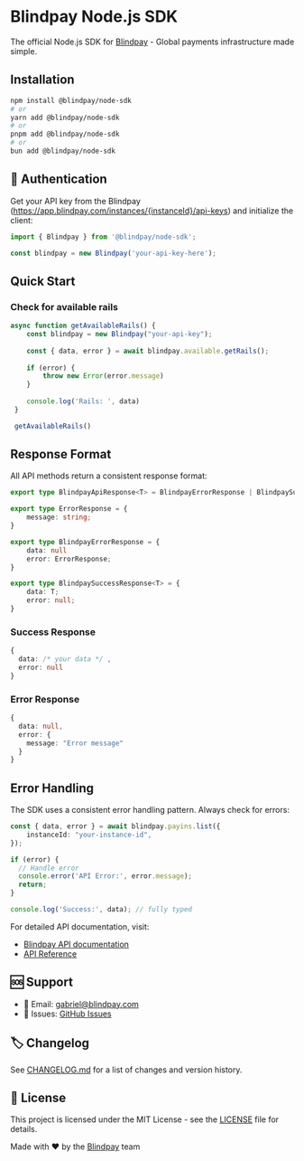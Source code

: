 # Blindpay Node.js SDK

The official Node.js SDK for [Blindpay](https://blindpay.com) - Global payments infrastructure made simple.

## Installation

```bash
npm install @blindpay/node-sdk
# or
yarn add @blindpay/node-sdk
# or
pnpm add @blindpay/node-sdk
# or
bun add @blindpay/node-sdk
```

## 🔑 Authentication

Get your API key from the Blindpay (https://app.blindpay.com/instances/{instanceId}/api-keys) and initialize the client:

```typescript
import { Blindpay } from '@blindpay/node-sdk';

const blindpay = new Blindpay('your-api-key-here');
```

## Quick Start

### Check for available rails

```typescript
async function getAvailableRails() {
    const blindpay = new Blindpay("your-api-key");
    
    const { data, error } = await blindpay.available.getRails();
    
    if (error) {
        throw new Error(error.message)
    }
    
    console.log('Rails: ', data)
 }

 getAvailableRails()
```

## Response Format

All API methods return a consistent response format:

```typescript
export type BlindpayApiResponse<T> = BlindpayErrorResponse | BlindpaySuccessResponse<T>

export type ErrorResponse = {
    message: string;
}

export type BlindpayErrorResponse = {
    data: null
    error: ErrorResponse;
}

export type BlindpaySuccessResponse<T> = {
    data: T;
    error: null;
}
```

### Success Response

```typescript
{
  data: /* your data */ ,
  error: null
}
```

### Error Response

```typescript
{
  data: null,
  error: {
    message: "Error message"
  }
}
```

## Error Handling

The SDK uses a consistent error handling pattern. Always check for errors:

```typescript
const { data, error } = await blindpay.payins.list({
    instanceId: "your-instance-id",
});

if (error) {
  // Handle error
  console.error('API Error:', error.message);
  return;
}

console.log('Success:', data); // fully typed
```

For detailed API documentation, visit:
- [Blindpay API documentation](https://blindpay.com/docs/getting-started/overview)
- [API Reference](https://api.blindpay.com/reference)

## 🆘 Support

- 📧 Email: [gabriel@blindpay.com](mailto:gabriel@blindpay.com)
- 🐛 Issues: [GitHub Issues](https://github.com/blindpaylabs/node-sdk/issues)

## 🏷️ Changelog

See [CHANGELOG.md](CHANGELOG.md) for a list of changes and version history.

## 📝 License

This project is licensed under the MIT License - see the [LICENSE](LICENSE) file for details.

Made with ❤️ by the [Blindpay](https://blindpay.com) team